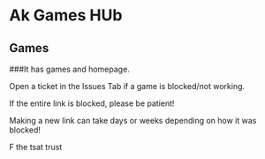 # Ak Games HUb
## Games
###It has games and homepage.


Open a ticket in the Issues Tab if a game is blocked/not working.


If the entire link is blocked, please be patient!


Making a new link can take days or weeks depending on how it was blocked!


F the tsat trust
